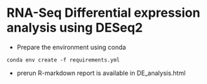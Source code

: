# RNA-Seq Differential expression analysis using DESeq2 

* Prepare the environment using conda

`conda env create -f requirements.yml`

* prerun R-markdown report is available in DE_analysis.html

